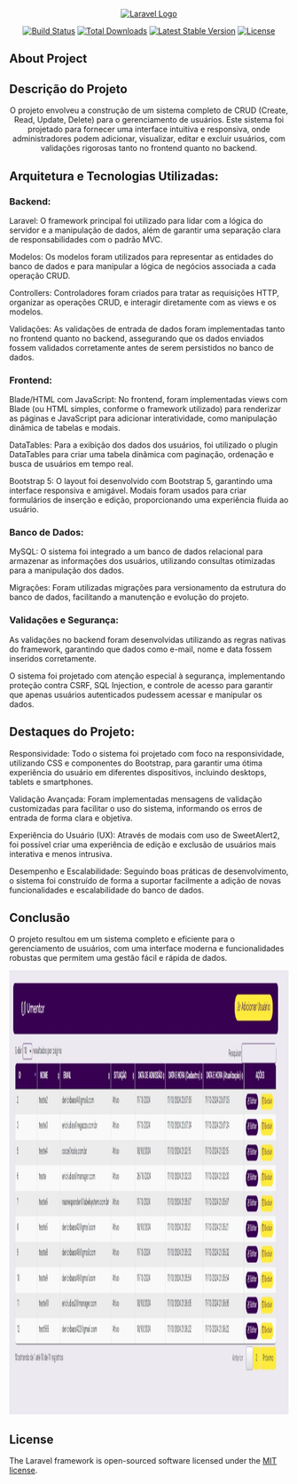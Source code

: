 <p align="center"><a href="https://laravel.com" target="_blank"><img src="https://raw.githubusercontent.com/laravel/art/master/logo-lockup/5%20SVG/2%20CMYK/1%20Full%20Color/laravel-logolockup-cmyk-red.svg" width="400" alt="Laravel Logo"></a></p>

<p align="center">
<a href="https://github.com/laravel/framework/actions"><img src="https://github.com/laravel/framework/workflows/tests/badge.svg" alt="Build Status"></a>
<a href="https://packagist.org/packages/laravel/framework"><img src="https://img.shields.io/packagist/dt/laravel/framework" alt="Total Downloads"></a>
<a href="https://packagist.org/packages/laravel/framework"><img src="https://img.shields.io/packagist/v/laravel/framework" alt="Latest Stable Version"></a>
<a href="https://packagist.org/packages/laravel/framework"><img src="https://img.shields.io/packagist/l/laravel/framework" alt="License"></a>
</p>

## About Project

## Descrição do Projeto
<p align="center"> O projeto envolveu a construção de um sistema completo de CRUD (Create, Read, Update, Delete) para o gerenciamento de usuários. Este sistema foi projetado para fornecer uma interface intuitiva e responsiva, onde administradores podem adicionar, visualizar, editar e excluir usuários, com validações rigorosas tanto no frontend quanto no backend.</p>

## Arquitetura e Tecnologias Utilizadas:

### Backend:

<p>
Laravel: O framework principal foi utilizado para lidar com a lógica do servidor e a manipulação de dados, além de garantir uma separação clara de responsabilidades com o padrão MVC.</br>

Modelos: Os modelos foram utilizados para representar as entidades do banco de dados e para manipular a lógica de negócios associada a cada operação CRUD.</br>

Controllers: Controladores foram criados para tratar as requisições HTTP, organizar as operações CRUD, e interagir diretamente com as views e os modelos.</br>

Validações: As validações de entrada de dados foram implementadas tanto no frontend quanto no backend, assegurando que os dados enviados fossem validados corretamente antes de serem persistidos no banco de dados.</br>

</p>

### Frontend:

<p>
Blade/HTML com JavaScript: No frontend, foram implementadas views com Blade (ou HTML simples, conforme o framework utilizado) para renderizar as páginas e JavaScript para adicionar interatividade, como manipulação dinâmica de tabelas e modais.</br>

DataTables: Para a exibição dos dados dos usuários, foi utilizado o plugin DataTables para criar uma tabela dinâmica com paginação, ordenação e busca de usuários em tempo real.</br>

Bootstrap 5: O layout foi desenvolvido com Bootstrap 5, garantindo uma interface responsiva e amigável. Modais foram usados para criar formulários de inserção e edição, proporcionando uma experiência fluida ao usuário.</br>

</p>

### Banco de Dados:

<p>
MySQL: O sistema foi integrado a um banco de dados relacional para armazenar as informações dos usuários, utilizando consultas otimizadas para a manipulação dos dados.</br>

Migrações: Foram utilizadas migrações para versionamento da estrutura do banco de dados, facilitando a manutenção e evolução do projeto.</br>
</p>

### Validações e Segurança:

<p>
As validações no backend foram desenvolvidas utilizando as regras nativas do framework, garantindo que dados como e-mail, nome e data fossem inseridos corretamente.</br>

O sistema foi projetado com atenção especial à segurança, implementando proteção contra CSRF, SQL Injection, e controle de acesso para garantir que apenas usuários autenticados pudessem acessar e manipular os dados.</br>
</p>

## Destaques do Projeto:
<p>
Responsividade: Todo o sistema foi projetado com foco na responsividade, utilizando CSS e componentes do Bootstrap, para garantir uma ótima experiência do usuário em diferentes dispositivos, incluindo desktops, tablets e smartphones.</br>

Validação Avançada: Foram implementadas mensagens de validação customizadas para facilitar o uso do sistema, informando os erros de entrada de forma clara e objetiva.</br>

Experiência do Usuário (UX): Através de modais com uso de SweetAlert2, foi possível criar uma experiência de edição e exclusão de usuários mais interativa e menos intrusiva.</br>

Desempenho e Escalabilidade: Seguindo boas práticas de desenvolvimento, o sistema foi construído de forma a suportar facilmente a adição de novas funcionalidades e escalabilidade do banco de dados.</br>
</p>

## Conclusão

O projeto resultou em um sistema completo e eficiente para o gerenciamento de usuários, com uma interface moderna e funcionalidades robustas que permitem uma gestão fácil e rápida de dados.

<img src="ProjectView.jpeg" alt="Project View" style="height: 800px; margin-right: 20px;">

## License

The Laravel framework is open-sourced software licensed under the [MIT license](https://opensource.org/licenses/MIT).
